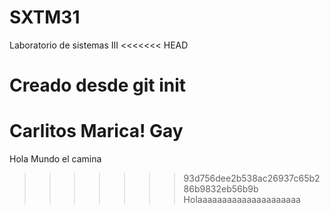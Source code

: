 # SXTM31
Laboratorio de sistemas III
<<<<<<< HEAD
# Creado desde git init
Carlitos Marica! Gay
=======
Hola Mundo el camina
>>>>>>> 93d756dee2b538ac26937c65b286b9832eb56b9b
Holaaaaaaaaaaaaaaaaaaaaa
